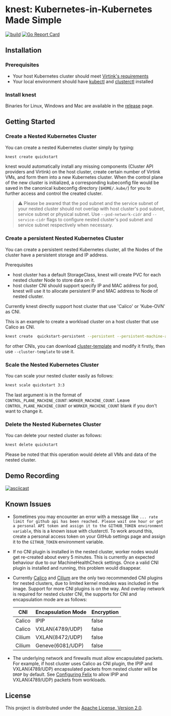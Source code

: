 # knest: Kubernetes-in-Kubernetes Made Simple

[![build](https://github.com/smartxworks/knest/actions/workflows/build.yml/badge.svg)](https://github.com/smartxworks/knest/actions/workflows/build.yml)
[![Go Report Card](https://goreportcard.com/badge/github.com/smartxworks/knest)](https://goreportcard.com/report/github.com/smartxworks/knest)

## Installation

### Prerequisites

- Your host Kubernetes cluster should meet [Virtink's requirements](https://github.com/smartxworks/virtink#requirements)
- Your local environment should have [kubectl](https://kubernetes.io/docs/tasks/tools/#kubectl) and [clusterctl](https://cluster-api.sigs.k8s.io/user/quick-start.html#install-clusterctl) installed

### Install knest

Binaries for Linux, Windows and Mac are available in the [release](https://github.com/smartxworks/knest/releases) page.

## Getting Started

### Create a Nested Kubernetes Cluster

You can create a nested Kubernetes cluster simply by typing:

```bash
knest create quickstart
```

knest would automatically install any missing components (Cluster API providers and Virtink) on the host cluster, create certain number of Virtink VMs, and form them into a new Kubernetes cluster. When the control plane of the new cluster is initialized, a corresponding kubeconfig file would be saved in the canonical kubeconfig directory (`$HOME/.kube/`) for you to further access and control the created cluster.

> ⚠️ Please be awared that the pod subnet and the service subnet of your nested cluster should not overlap with host cluster's pod subnet, service subnet or physical subnet. Use `--pod-network-cidr` and `--service-cidr` flags to configure nested cluster's pod subnet and service subnet respectively when necessary.

### Create a persistent Nested Kubernetes Cluster

You can create a persistent nested Kubernetes cluster, all the Nodes of the cluster have a persistent storage and IP address.

Prerequisites

- host cluster has a default StorageClass, knest will create PVC for each nested cluster Node to store data on it.
- host cluster CNI should support specify IP and MAC address for pod, knest will use it to allocate persistent IP and MAC address to Node of nested cluster.

Currently knest directly support host cluster that use 'Calico' or 'Kube-OVN' as CNI.

This is an example to create a workload cluster on a host cluster that use Calico as CNI.

```bash
knest create  quickstart-persistent --persistent --persistent-machine-addresses=172.22.127.134,172.22.127.135 --persistent-host-cluster-cni=calico
```

for other CNIs, you can download [cluster-template](https://github.com/smartxworks/cluster-api-provider-virtink/tree/main/templates) and modify it firstly, then use `--cluster-template` to use it.

### Scale the Nested Kubernetes Cluster

You can scale your nested cluster easily as follows:

```bash
knest scale quickstart 3:3
```

The last argument is in the format of `CONTROL_PLANE_MACHINE_COUNT:WORKER_MACHINE_COUNT`. Leave `CONTROL_PLANE_MACHINE_COUNT` or `WORKER_MACHINE_COUNT` blank if you don't want to change it.

### Delete the Nested Kubernetes Cluster

You can delete your nested cluster as follows:

```bash
knest delete quickstart
```

Please be noted that this operation would delete all VMs and data of the nested cluster.

## Demo Recording

[![asciicast](https://asciinema.org/a/509497.svg)](https://asciinema.org/a/509497)

## Known Issues

- Sometimes you may encounter an error with a message like `... rate limit for github api has been reached. Please wait one hour or get a personal API token and assign it to the GITHUB_TOKEN environment variable`, this is a known issue with clusterctl. To work around this, create a personal access token on your GitHub settings page and assign it to the `GITHUB_TOKEN` environment variable.
- If no CNI plugin is installed in the nested cluster, worker nodes would get re-created about every 5 minutes. This is currently an expected behaviour due to our MachineHealthCheck settings. Once a valid CNI plugin is installed and running, this problem would disappear.
- Currently [Calico](https://projectcalico.docs.tigera.io/getting-started/kubernetes/quickstart) and [Cilium](https://docs.cilium.io/en/stable/gettingstarted/#getting-started-guides) are the only two recommended CNI plugins for nested clusters, due to limited kernel modules was included in the image. Support for more CNI plugins is on the way. And overlay network is required for nested cluster CNI, the supports for CNI and encapsulation mode are as follows:

  | CNI    | Encapsulation Mode | Encryption |
  |--------|--------------------|------------|
  | Calico | IPIP               | false      |
  | Calico | VXLAN(4789/UDP)    | false      |
  | Cilium | VXLAN(8472/UDP)    | false      |
  | Cilium | Geneve(6081/UDP)   | false      |

- The underlying network and firewalls must allow encapsulated packets. For example, if host cluster uses Calico as CNI plugin, the IPIP and VXLAN(4789/UDP) encapsulated packets from nested cluster will be `DROP` by default. See [Configuring Felix](https://projectcalico.docs.tigera.io/reference/felix/configuration) to allow IPIP and VXLAN(4789/UDP) packets from workloads. 

## License

This project is distributed under the [Apache License, Version 2.0](LICENSE).
